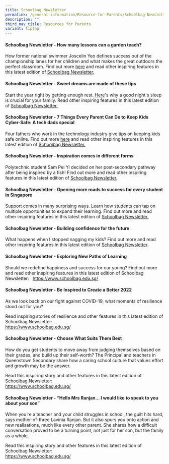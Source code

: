 ```yaml
---
title: Schoolbag Newsletter
permalink: /general-information/Resource-for-Parents/Schoolbag-Newsletter/
description: ""
third_nav_title: Resources for Parents
variant: tiptap
---
```

<p></p>
<h4><strong>Schoolbag Newsletter - How many lessons can a garden teach?</strong></h4>
<p>How former national swimmer Joscelin Yeo defines success out of the championship
lanes for her children and what makes the great outdoors the perfect classroom.
Find out more <a href="https://www.schoolbag.edu.sg/story/they-ve-fallen-many-times-and-it-s-good-for-them-says-olympian-mum-of-four/?utm_source=newsletter+sb+article&amp;utm_medium=social&amp;utm_campaign=apr+2024+edm" rel="noopener noreferrer nofollow" target="_blank">here</a> and
read other inspiring features in this latest edition of <a href="https://www.schoolbag.edu.sg/" rel="noopener noreferrer nofollow" target="_blank">Schoolbag Newsletter.</a>
</p>
<h4><strong>Schoolbag Newsletter - Sweet dreams are made of these tips</strong></h4>
<p>Start the year right by getting enough rest. <a href="https://www.schoolbag.edu.sg/story/the-benefits-of-sleep-for-students?utm_source=newsletter+sb+article&amp;utm_medium=social&amp;utm_campaign=jan+2024+edm" rel="noopener noreferrer nofollow" target="_blank">Here</a>'s
why a good night's sleep is crucial for your family. Read other inspiring
features in this latest edition of <a href="https://www.schoolbag.edu.sg/" rel="noopener noreferrer nofollow" target="_blank">Schoolbag Newsletter.</a>
</p>
<h4><strong>Schoolbag Newsletter - 7 Things Every Parent Can Do to Keep Kids Cyber-Safe: A tech dads special</strong></h4>
<p>Four fathers who work in the technology industry give tips on keeping
kids safe online. Find out more <a href="https://www.schoolbag.edu.sg/story/7-things-every-parent-can-do-to-keep-kids-cyber-safe-a-tech-dads-special" rel="noopener noreferrer nofollow" target="_blank">here</a> and
read other inspiring features in this latest edition of <a href="https://www.schoolbag.edu.sg/" rel="noopener noreferrer nofollow" target="_blank">Schoolbag Newsletter.</a>
</p>
<h4><strong>Schoolbag Newsletter - Inspiration comes in different forms</strong></h4>
<p>Polytechnic student Sam Pei Yi decided on her post-secondary pathway after
being inspired by a fish! Find out more and read other inspiring features
in this latest edition of <a href="https://www.schoolbag.edu.sg/" rel="noopener noreferrer nofollow" target="_blank">Schoolbag Newsletter.</a>
</p>
<h4><strong>Schoolbag Newsletter - Opening more roads to success for every student in Singapore</strong></h4>
<p>Support comes in many surprising ways. Learn how students can tap on multiple
opportunities to expand their learning. Find out more and read other inspiring
features in this latest edition of <a href="https://www.schoolbag.edu.sg/" rel="noopener noreferrer nofollow" target="_blank">Schoolbag Newsletter.</a>
</p>
<h4><strong>Schoolbag Newsletter -&nbsp;Building confidence for the future</strong></h4>
<p>What happens when I stopped nagging my kids? Find out more and read other
inspiring features in this latest edition of&nbsp;<a href="https://www.schoolbag.edu.sg/" rel="noopener noreferrer nofollow" target="_blank">Schoolbag Newsletter</a>.</p>
<h4><strong>Schoolbag Newsletter - Exploring New Paths of Learning</strong></h4>
<p>Should we redefine happiness and success for our young? Find out more
and read other inspiring features in this latest edition of Schoolbag Newsletter:&nbsp;&nbsp;
<a href="https://www.schoolbag.edu.sg/" rel="noopener noreferrer nofollow" target="_blank">https://www.schoolbag.edu.sg/</a>
</p>
<h4><strong>Schoolbag Newsletter - Be Inspired to Create a Better 2022</strong></h4>
<p>As we look back on our fight against COVID-19, what moments of resilience
stood out for you?</p>
<p>Read inspiring stories of resilience and other features in this latest
edition of Schoolbag Newsletter:
<br><a href="https://www.schoolbag.edu.sg/" rel="noopener noreferrer nofollow" target="_blank">https://www.schoolbag.edu.sg/</a>
</p>
<h4><strong>Schoolbag Newsletter -&nbsp;Choose What Suits Them Best</strong></h4>
<p>How do you get students to move away from judging themselves based on
their grades, and build up their self-worth? The Principal and teachers
in Queenstown Secondary share how a caring school culture that values effort
and growth may be the answer.</p>
<p>Read this inspiring story and other features in this latest edition of
Schoolbag Newsletter:
<br><a href="https://www.schoolbag.edu.sg/" rel="noopener noreferrer nofollow" target="_blank">https://www.schoolbag.edu.sg/</a>
</p>
<h4><strong>Schoolbag Newsletter -&nbsp;“Hello Mrs Ranjan… I would like to speak to you about your son”</strong></h4>
<p>When you’re a teacher and your child struggles in school, the guilt hits
hard, says mother-of-three Lavinia Ranjan. But it also spurs you onto action
and new realisations, much like every other parent. She shares how a difficult
conversation proved to be a turning point, not just for her son, but the
family as a whole.</p>
<p>Read this inspiring story and other features in this latest edition of
Schoolbag Newsletter:
<br><a href="https://www.schoolbag.edu.sg/" rel="noopener noreferrer nofollow" target="_blank">https://www.schoolbag.edu.sg/</a>
</p>